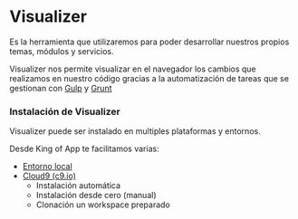 # Visualizer

Es la herramienta que utilizaremos para poder desarrollar nuestros propios temas, módulos y servicios.

Visualizer nos permite visualizar en el navegador los cambios que realizamos en nuestro código gracias a la automatización de tareas que se gestionan con [Gulp](http://gulpjs.com/) y [Grunt](http://gruntjs.com/)


### Instalación de Visualizer

Visualizer puede ser instalado en multiples plataformas y entornos.

Desde King of App te facilitamos varias:

- [Entorno local](local_installation.md)
- [Cloud9 (c9.io)](c9_instalation.md)
  - Instalación automática
  - Instalación desde cero (manual)
  - Clonación un workspace preparado

